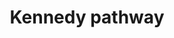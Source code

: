 ---
annotations:
- id: PW:0000155
  type: Pathway Ontology
  value: phospholipid metabolic pathway
- id: PW:0001336
  parent: classic metabolic pathway
  type: Pathway Ontology
  value: CDP-choline pathway of phosphatidylcholine biosynthesis
authors:
- MaintBot
- Khanspers
- Thomas
- Ddigles
- Egonw
- Mkutmon
- DeSl
citedin:
- link: PMC4338111
  title: 'PathVisio 3: An Extendable Pathway Analysis Toolbox (2015)'
description: 'The CDP-choline pathway, first identified by Eugene Kennedy in 1956,
  is the predominant mechanism by which mammalian cells synthesize phosphatidylcholine
  (PC) for incorporation into membranes or lipid-derived signalling molecules. The
  CDP-choline pathway represents one half of what is known as the Kennedy pathway.
  The other half is the CDP-ethanolamine pathway which is responsible for the biosynthesis
  of the phospholipid product phosphatidylethanolamine (PE). Source: [https://en.wikipedia.org/wiki/CDP-choline_pathway
  Wikipedia]'
last-edited: 2019-09-17
organisms:
- Mus musculus
redirect_from:
- /index.php/Pathway:WP1771
- /instance/WP1771
- /instance/WP1771_r107199
revision: r107199
schema-jsonld:
- '@context': https://schema.org/
  '@id': https://wikipathways.github.io/pathways/WP1771.html
  '@type': Dataset
  creator:
    '@type': Organization
    name: WikiPathways
  description: 'The CDP-choline pathway, first identified by Eugene Kennedy in 1956,
    is the predominant mechanism by which mammalian cells synthesize phosphatidylcholine
    (PC) for incorporation into membranes or lipid-derived signalling molecules. The
    CDP-choline pathway represents one half of what is known as the Kennedy pathway.
    The other half is the CDP-ethanolamine pathway which is responsible for the biosynthesis
    of the phospholipid product phosphatidylethanolamine (PE). Source: [https://en.wikipedia.org/wiki/CDP-choline_pathway
    Wikipedia]'
  keywords:
  - AAG
  - ADP
  - ATP
  - CDP-Ethanolamine
  - CDP-choline
  - CMP
  - CTP
  - Cept1
  - Chka
  - Chkb
  - Choline
  - Chpt1
  - Ethanolamine
  - Etnk1
  - Etnk2
  - L-Serine
  - O-Phosphoethanolamine
  - PPi
  - Pcyt1a
  - Pcyt1b
  - Pcyt2
  - Pemt
  - Phosphatidylcholines
  - Phosphatidylethanolamine
  - Phosphatidylserine
  - Phosphocholine
  - Pisd
  - Ptdss1
  - Ptdss2
  - SAH
  - SAM
  - Sgpl1
  - Sphingolipids
  license: CC0
  name: Kennedy pathway
seo: CreativeWork
title: Kennedy pathway
wpid: WP1771
---